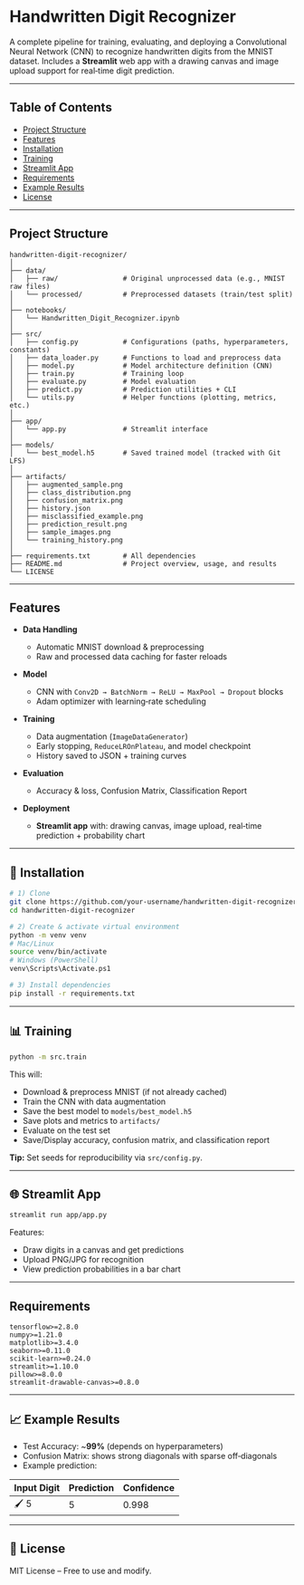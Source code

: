# Handwritten Digit Recognizer

A complete pipeline for training, evaluating, and deploying a Convolutional Neural Network (CNN) to recognize handwritten digits from the MNIST dataset. Includes a **Streamlit** web app with a drawing canvas and image upload support for real‑time digit prediction.

---

## Table of Contents

* [Project Structure](#project-structure)
* [Features](#features)
* [Installation](#-installation)
* [Training](#-training)
* [Streamlit App](#-streamlit-app)
* [Requirements](#requirements)
* [Example Results](#-example-results)
* [License](#-license)

---

## Project Structure

```
handwritten-digit-recognizer/
│
├── data/
│   ├── raw/                # Original unprocessed data (e.g., MNIST raw files)
│   └── processed/          # Preprocessed datasets (train/test split)
│
├── notebooks/
│   └── Handwritten_Digit_Recognizer.ipynb
│
├── src/
│   ├── config.py           # Configurations (paths, hyperparameters, constants)
│   ├── data_loader.py      # Functions to load and preprocess data
│   ├── model.py            # Model architecture definition (CNN)
│   ├── train.py            # Training loop
│   ├── evaluate.py         # Model evaluation
│   ├── predict.py          # Prediction utilities + CLI
│   └── utils.py            # Helper functions (plotting, metrics, etc.)
│
├── app/
│   └── app.py              # Streamlit interface
│   
├── models/
│   └── best_model.h5       # Saved trained model (tracked with Git LFS)
│
├── artifacts/
│   ├── augmented_sample.png
│   ├── class_distribution.png
│   ├── confusion_matrix.png
│   ├── history.json
│   ├── misclassified_example.png
│   ├── prediction_result.png
│   ├── sample_images.png
│   └── training_history.png
│
├── requirements.txt        # All dependencies
├── README.md               # Project overview, usage, and results
└── LICENSE
```

---

## Features

* **Data Handling**

  * Automatic MNIST download & preprocessing
  * Raw and processed data caching for faster reloads
* **Model**

  * CNN with `Conv2D → BatchNorm → ReLU → MaxPool → Dropout` blocks
  * Adam optimizer with learning‑rate scheduling
* **Training**

  * Data augmentation (`ImageDataGenerator`)
  * Early stopping, `ReduceLROnPlateau`, and model checkpoint
  * History saved to JSON + training curves
* **Evaluation**

  * Accuracy & loss, Confusion Matrix, Classification Report
* **Deployment**

  * **Streamlit app** with: drawing canvas, image upload, real‑time prediction + probability chart

---

## 🚀 Installation

```bash
# 1) Clone
git clone https://github.com/your-username/handwritten-digit-recognizer.git
cd handwritten-digit-recognizer

# 2) Create & activate virtual environment
python -m venv venv
# Mac/Linux
source venv/bin/activate
# Windows (PowerShell)
venv\Scripts\Activate.ps1

# 3) Install dependencies
pip install -r requirements.txt
```
---

## 📊 Training

```bash
python -m src.train
```

This will:

* Download & preprocess MNIST (if not already cached)
* Train the CNN with data augmentation
* Save the best model to `models/best_model.h5`
* Save plots and metrics to `artifacts/`
* Evaluate on the test set
* Save/Display accuracy, confusion matrix, and classification report

**Tip:** Set seeds for reproducibility via `src/config.py`.

---

## 🌐 Streamlit App

```bash
streamlit run app/app.py
```

Features:

* Draw digits in a canvas and get predictions
* Upload PNG/JPG for recognition
* View prediction probabilities in a bar chart

---

## Requirements

```
tensorflow>=2.8.0
numpy>=1.21.0
matplotlib>=3.4.0
seaborn>=0.11.0
scikit-learn>=0.24.0
streamlit>=1.10.0
pillow>=8.0.0
streamlit-drawable-canvas>=0.8.0
```

---

## 📈 Example Results

* Test Accuracy: \~**99%** (depends on hyperparameters)
* Confusion Matrix: shows strong diagonals with sparse off‑diagonals
* Example prediction:

| Input Digit | Prediction | Confidence |
| ----------- | ---------- | ---------- |
| 🖌️ 5       | 5          | 0.998      |

---

## 📜 License

MIT License – Free to use and modify.
